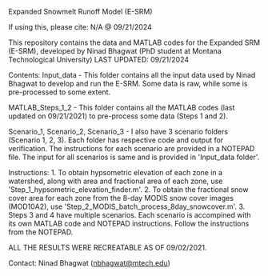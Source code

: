 Expanded Snowmelt Runoff Model (E-SRM)

If using this, please cite: N/A @ 09/21/2024

This repository contains the data and MATLAB codes for the Expanded SRM (E-SRM),
  developed by Ninad Bhagwat (PhD student at Montana Technological University)
  LAST UPDATED: 09/21/2024

Contents:
  Input_data - This folder contains all the input data used by Ninad Bhagwat to develop
    and run the E-SRM. Some data is raw, while some is pre-processed to some extent.

  MATLAB_Steps_1_2 - This folder contains all the MATLAB codes (last updated on 09/21/2021) to pre-process
    some data (Steps 1 and 2).

  Scenario_1, Scenario_2, Scenario_3 - I also have 3 scenario folders (Scenario 1, 2, 3). Each 
    folder has respective code and output for verification. The instructions for each scenario
    are provided in a NOTEPAD file. The input for all scenarios is same and is provided 
    in 'Input_data folder'.

Instructions:
	1. To obtain hypsometric elevation of each zone in a watershed, along with 
	  area and fractional area of each zone, use 'Step_1_hypsometric_elevation_finder.m'.
	2. To obtain the fractional snow cover area for each zone from the 8-day
	  MODIS snow cover images (MOD10A2), use 'Step_2_MODIS_batch_process_8day_snowcover.m'.
	3. Steps 3 and 4 have multiple scenarios. Each scenario is accompined with its own MATLAB
	   code and NOTEPAD instructions. Follow the instructions from the NOTEPAD.

ALL THE RESULTS WERE RECREATABLE AS OF 09/02/2021.

Contact: Ninad Bhagwat (nbhagwat@mtech.edu)
